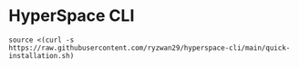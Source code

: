 # HyperSpace CLI

```
source <(curl -s https://raw.githubusercontent.com/ryzwan29/hyperspace-cli/main/quick-installation.sh)
```
